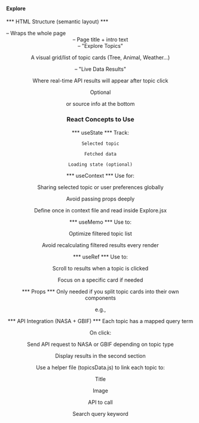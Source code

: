 #### Explore ####
*** HTML Structure (semantic layout) ***
<main> – Wraps the whole page

<header> – Page title + intro text

<section> – "Explore Topics"

A visual grid/list of topic cards (Tree, Animal, Weather...)

<section> – "Live Data Results"

Where real-time API results will appear after topic click

Optional <footer> or source info at the bottom


 ### React Concepts to Use ###
***     useState    ***
    Track:

    Selected topic

    Fetched data

    Loading state (optional)

***     useContext   ***
Use for:

Sharing selected topic or user preferences globally

Avoid passing props deeply

Define once in context file and read inside Explore.jsx

***     useMemo   ***
Use to:

Optimize filtered topic list

Avoid recalculating filtered results every render

***     useRef     ***
Use to:

Scroll to results when a topic is clicked

Focus on a specific card if needed

***     Props       ***
Only needed if you split topic cards into their own components

e.g., <TopicCard title="Forest" onClick={...} />

***     API Integration (NASA + GBIF) ***
Each topic has a mapped query term

On click:

Send API request to NASA or GBIF depending on topic type

Display results in the second section

Use a helper file (topicsData.js) to link each topic to:

Title

Image

API to call

Search query keyword

